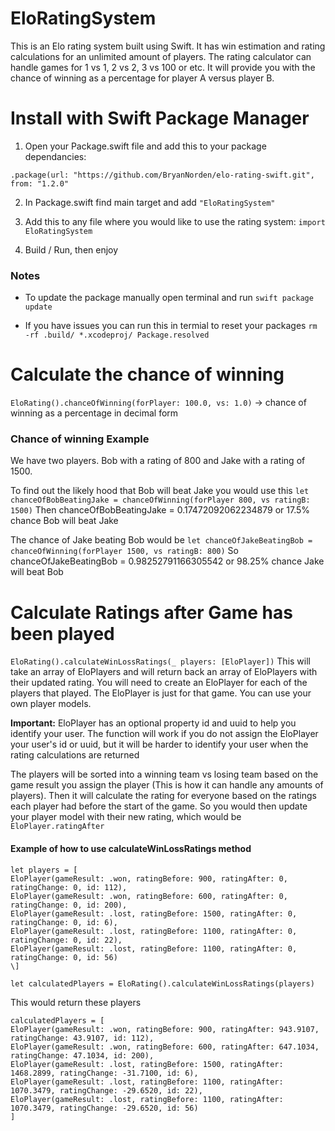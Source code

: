 # EloRatingSystem

This is an Elo rating system built using Swift. It has win estimation and rating calculations for an unlimited amount of players. The rating calculator can handle games for 1 vs 1, 2 vs 2, 3 vs 100 or etc. It will provide you with the chance of winning as a percentage for player A versus player B.

# Install with Swift Package Manager

1. Open your Package.swift file and add this to your package dependancies:

`.package(url: "https://github.com/BryanNorden/elo-rating-swift.git", from: "1.2.0"`

2. In Package.swift find main target and add `"EloRatingSystem"`

3. Add this to any file where you would like to use the rating system: 
`import EloRatingSystem`
4. Build / Run, then enjoy

### Notes
- To update the package manually open terminal and run  `swift package update`

- If you have issues you can run this in termial to reset your packages
`rm -rf .build/ *.xcodeproj/ Package.resolved`

# Calculate the chance of winning
`EloRating().chanceOfWinning(forPlayer: 100.0, vs: 1.0)` ->  chance of winning as a percentage in decimal form

### Chance of winning Example
We have two players. Bob with a rating of 800 and Jake with a rating of 1500.

To find out the likely hood that Bob will beat Jake you would use this
`let chanceOfBobBeatingJake = chanceOfWinning(forPlayer 800, vs ratingB: 1500)`
Then chanceOfBobBeatingJake = 0.17472092062234879 or 17.5% chance Bob will beat Jake

The chance of Jake beating Bob would be 
`let chanceOfJakeBeatingBob = chanceOfWinning(forPlayer 1500, vs ratingB: 800)`
So chanceOfJakeBeatingBob = 0.98252791166305542 or 98.25% chance Jake will beat Bob

# Calculate Ratings after Game has been played
`EloRating().calculateWinLossRatings(_ players: [EloPlayer])`
This will take an array of EloPlayers and will return back an array of EloPlayers with their updated rating. You will need to create an EloPlayer for each of the players that played. The EloPlayer is just for that game. You can use your own player models. 

**Important:** EloPlayer has an optional property id and uuid to help you identify your user. The function will work if you do not assign the EloPlayer your user's id or uuid, but it will be harder to identify your user when the rating calculations are returned

The players will be sorted into a winning team vs losing team based on the game result you assign the player (This is how it can handle any amounts of players). Then it will calculate the rating for everyone based on the ratings each player had before the start of the game. So you would then update your player model with their new rating, which would be `EloPlayer.ratingAfter`

#### Example of how to use calculateWinLossRatings method
```
let players = [
EloPlayer(gameResult: .won, ratingBefore: 900, ratingAfter: 0, ratingChange: 0, id: 112),
EloPlayer(gameResult: .won, ratingBefore: 600, ratingAfter: 0, ratingChange: 0, id: 200),
EloPlayer(gameResult: .lost, ratingBefore: 1500, ratingAfter: 0, ratingChange: 0, id: 6),
EloPlayer(gameResult: .lost, ratingBefore: 1100, ratingAfter: 0, ratingChange: 0, id: 22),
EloPlayer(gameResult: .lost, ratingBefore: 1100, ratingAfter: 0, ratingChange: 0, id: 56)
\]

let calculatedPlayers = EloRating().calculateWinLossRatings(players)
```

This would return these players
```
calculatedPlayers = [
EloPlayer(gameResult: .won, ratingBefore: 900, ratingAfter: 943.9107, ratingChange: 43.9107, id: 112),
EloPlayer(gameResult: .won, ratingBefore: 600, ratingAfter: 647.1034, ratingChange: 47.1034, id: 200),
EloPlayer(gameResult: .lost, ratingBefore: 1500, ratingAfter: 1468.2899, ratingChange: -31.7100, id: 6),
EloPlayer(gameResult: .lost, ratingBefore: 1100, ratingAfter: 1070.3479, ratingChange: -29.6520, id: 22),
EloPlayer(gameResult: .lost, ratingBefore: 1100, ratingAfter: 1070.3479, ratingChange: -29.6520, id: 56)
]
```
